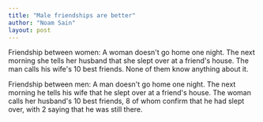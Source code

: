 ```yaml
---
title: "Male friendships are better"
author: "Noam Sain"
layout: post
---
```


Friendship between women: A woman doesn't go home one night. The next morning she tells her husband that she slept over at a friend's house. The man calls his wife's 10 best friends. None of them know anything about it.

Friendship between men: A man doesn't go home one night. The next morning he tells his wife that he slept over at a friend's house. The woman calls her husband's 10 best friends, 8 of whom confirm that he had slept over, with 2 saying that he was still there.